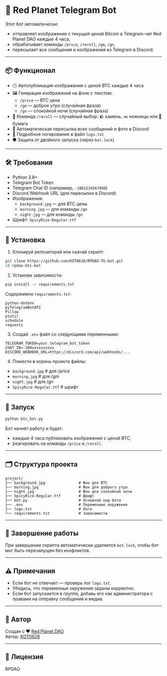 # 🔴 Red Planet Telegram Bot

Этот бот автоматически:
- отправляет изображение с текущей ценой Bitcoin в Telegram-чат Red Planet DAO каждые 4 часа,
- обрабатывает команды `/price`, `/reroll`, `/gm`, `/gn`,
- пересылает все сообщения и изображения из Telegram в Discord.

---

## 📦 Функционал

- 🕓 Автопубликация изображения с ценой BTC каждые 4 часа
- 🖼 Генерация изображений на фоне с текстом:
  - `/price` — BTC цена
  - `/gm` — доброе утро (случайная фраза)
  - `/gn` — спокойной ночи (случайная фраза)
- 🎲 Команда `/reroll` — случайный выбор: 🪨 камень, ✂️ ножницы или 📄 бумага
- 🔁 Автоматическая пересылка всех сообщений и фото в Discord
- 📝 Подробное логирование в файл `logs.txt`
- 🛡️ Защита от двойного запуска (через `bot.lock`)

---

## 🛠 Требования

- Python 3.8+
- Telegram Bot Token
- Telegram Chat ID (например, `-1001234567890`)
- Discord Webhook URL (для пересылки в Discord)
- Изображения:
  - `background.jpg` — для BTC цены
  - `morning.jpg` — для команды `/gm`
  - `night.jpg` — для команды `/gn`
- Шрифт: `SpicyRice-Regular.ttf`

---

## 🔧 Установка

1. Клонируй репозиторий или скачай скрипт:

```bash
git clone https://github.com/KOT0628/RPDAO-TG-bot.git
cd rpdao-btc-bot
```

2. Установи зависимости:

```bash
pip install -r requirements.txt
```

Содержимое `requirements.txt`:
```
python-dotenv
pyTelegramBotAPI
Pillow
psutil
schedule
requests
```

3. Создай `.env` файл со следующими переменными:

```env
TELEGRAM_TOKEN=your_telegram_bot_token
CHAT_ID=-100xxxxxxxxxx
DISCORD_WEBHOOK_URL=https://discord.com/api/webhooks/...
```

4. Помести в корень проекта файлы:

 - `background.jpg`          # для /price
 - `morning.jpg`             # для /gm
 - `night.jpg`               # для /gn
 - `SpicyRice-Regular.ttf`   # шрифт

---

## 🚀 Запуск

```bash
python btc_bot.py
```

Бот начнёт работу и будет:
- каждые 4 часа публиковать изображение с ценой BTC,
- реагировать на команды `/price` и `/reroll`.

---

## 🗂 Структура проекта

```
project/
├── background.jpg               # Фон для BTC
├── morning.jpg                  # Фон для доброго утра
├── night.jpg                    # Фон для спокойной ночи
├── SpicyRice-Regular.ttf        # Шрифт
├── bot.py                       # Основной код бота
├── .env                         # Переменные окружения
├── logs.txt                     # Логи
└── requirements.txt             # Зависимости
```

---

## 🧹 Завершение работы

При завершении скрипта автоматически удаляется `bot.lock`, чтобы бот мог быть перезапущен без конфликтов.

---

## ⚠️ Примечания

- Если бот не отвечает — проверь лог `logs.txt`.
- Убедись, что переменные окружения заданы корректно.
- Если бот запускается в группе, добавь его как администратора с правами на отправку сообщений и медиа.

---

## 👤 Автор

Создан с ❤️ [Red Planet DAO](https://linktr.ee/rpdao)  
Автор: [KOT0628](https://github.com/KOT0628)

---

## 📝 Лицензия

RPDAO
